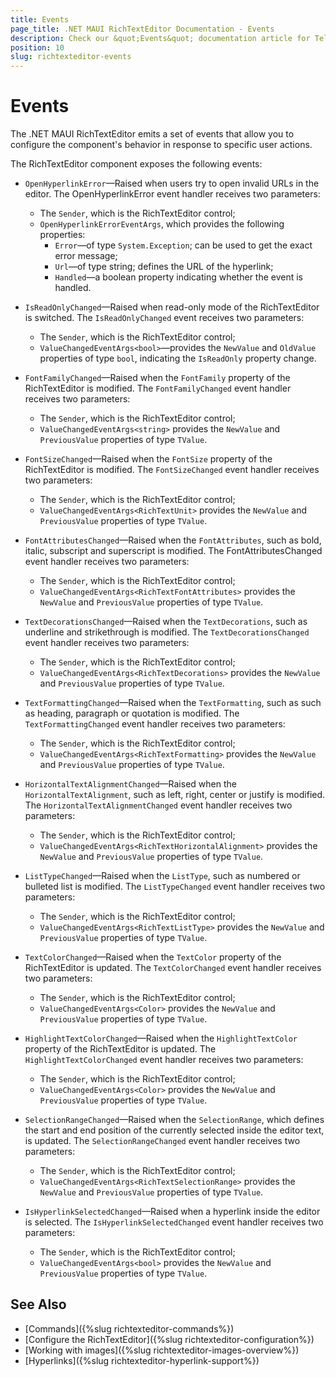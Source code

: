 ```yaml
---
title: Events
page_title: .NET MAUI RichTextEditor Documentation - Events
description: Check our &quot;Events&quot; documentation article for Telerik RichTextEditor for .NET MAUI control.
position: 10
slug: richtexteditor-events
---
```


# Events

The .NET MAUI RichTextEditor emits a set of events that allow you to configure the component's behavior in response to specific user actions.

The RichTextEditor component exposes the following events:

* `OpenHyperlinkError`&mdash;Raised when users try to open invalid URLs in the editor. The OpenHyperlinkError event handler receives two parameters:

	* The <code>Sender</code>, which is the RichTextEditor control;
	* `OpenHyperlinkErrorEventArgs`, which provides the following properties:
		* <code>Error</code>&mdash;of type `System.Exception`; can be used to get the exact error message;
		* <code>Url</code>&mdash;of type string; defines the URL of the hyperlink;
		* <code>Handled</code>&mdash;a boolean property indicating whether the event is handled.
		
* `IsReadOnlyChanged`&mdash;Raised when read-only mode of the RichTextEditor is switched. The `IsReadOnlyChanged` event receives two parameters:

	* The <code>Sender</code>, which is the RichTextEditor control;
	* `ValueChangedEventArgs<bool>`&mdash;provides the <code>NewValue</code> and <code>OldValue</code> properties of type `bool`, indicating the `IsReadOnly` property change.
			
* `FontFamilyChanged`&mdash;Raised when the <code>FontFamily</code> property of the RichTextEditor is modified. The `FontFamilyChanged` event handler receives two parameters:
	* The <code>Sender</code>, which is the RichTextEditor control;
	* `ValueChangedEventArgs<string>` provides the <code>NewValue</code> and <code>PreviousValue</code> properties of type `TValue`.

* `FontSizeChanged`&mdash;Raised when the <code>FontSize</code> property of the RichTextEditor is modified. The `FontSizeChanged` event handler receives two parameters:
	* The <code>Sender</code>, which is the RichTextEditor control;
	* `ValueChangedEventArgs<RichTextUnit>` provides the <code>NewValue</code> and <code>PreviousValue</code> properties of type `TValue`.
	
* `FontAttributesChanged`&mdash;Raised when the <code>FontAttributes</code>, such as bold, italic, subscript and superscript is modified. The FontAttributesChanged event handler receives two parameters:
	* The <code>Sender</code>, which is the RichTextEditor control;
	* `ValueChangedEventArgs<RichTextFontAttributes>` provides the <code>NewValue</code> and <code>PreviousValue</code> properties of type `TValue`.
	
* `TextDecorationsChanged`&mdash;Raised when the <code>TextDecorations</code>, such as underline and strikethrough is modified. The `TextDecorationsChanged` event handler receives two parameters:
	* The <code>Sender</code>, which is the RichTextEditor control;
	* `ValueChangedEventArgs<RichTextDecorations>` provides the <code>NewValue</code> and <code>PreviousValue</code> properties of type `TValue`.

* `TextFormattingChanged`&mdash;Raised when the <code>TextFormatting</code>, such as such as heading, paragraph or quotation is modified. The `TextFormattingChanged` event handler receives two parameters:
	* The <code>Sender</code>, which is the RichTextEditor control;
	* `ValueChangedEventArgs<RichTextFormatting>` provides the <code>NewValue</code> and <code>PreviousValue</code> properties of type `TValue`.

* `HorizontalTextAlignmentChanged`&mdash;Raised when the <code>HorizontalTextAlignment</code>, such as left, right, center or justify is modified. The `HorizontalTextAlignmentChanged` event handler receives two parameters:
	* The <code>Sender</code>, which is the RichTextEditor control;
	* `ValueChangedEventArgs<RichTextHorizontalAlignment>` provides the <code>NewValue</code> and <code>PreviousValue</code> properties of type `TValue`.

* `ListTypeChanged`&mdash;Raised when the <code>ListType</code>, such as numbered or bulleted list is modified. The `ListTypeChanged` event handler receives two parameters:
	* The <code>Sender</code>, which is the RichTextEditor control;
	* `ValueChangedEventArgs<RichTextListType>` provides the <code>NewValue</code> and <code>PreviousValue</code> properties of type `TValue`.

* `TextColorChanged`&mdash;Raised when the <code>TextColor</code> property of the RichTextEditor is updated. The `TextColorChanged` event handler receives two parameters:
	* The <code>Sender</code>, which is the RichTextEditor control;
	* `ValueChangedEventArgs<Color>` provides the <code>NewValue</code> and <code>PreviousValue</code> properties of type `TValue`.

* `HighlightTextColorChanged`&mdash;Raised when the <code>HighlightTextColor</code> property of the RichTextEditor is updated. The `HighlightTextColorChanged` event handler receives two parameters:
	* The <code>Sender</code>, which is the RichTextEditor control;
	* `ValueChangedEventArgs<Color>` provides the <code>NewValue</code> and <code>PreviousValue</code> properties of type `TValue`.
	
* `SelectionRangeChanged`&mdash;Raised when the <code>SelectionRange</code>, which defines the start and end position of the currently selected inside the editor text, is updated. The `SelectionRangeChanged` event handler receives two parameters:
	* The <code>Sender</code>, which is the RichTextEditor control;
	* `ValueChangedEventArgs<RichTextSelectionRange>` provides the <code>NewValue</code> and <code>PreviousValue</code> properties of type `TValue`.

* `IsHyperlinkSelectedChanged`&mdash;Raised when a hyperlink inside the editor is selected. The `IsHyperlinkSelectedChanged` event handler receives two parameters:
	* The <code>Sender</code>, which is the RichTextEditor control;
	* `ValueChangedEventArgs<bool>` provides the <code>NewValue</code> and <code>PreviousValue</code> properties of type `TValue`.

## See Also

- [Commands]({%slug richtexteditor-commands%})
- [Configure the RichTextEditor]({%slug richtexteditor-configuration%})
- [Working with images]({%slug richtexteditor-images-overview%})
- [Hyperlinks]({%slug richtexteditor-hyperlink-support%})
